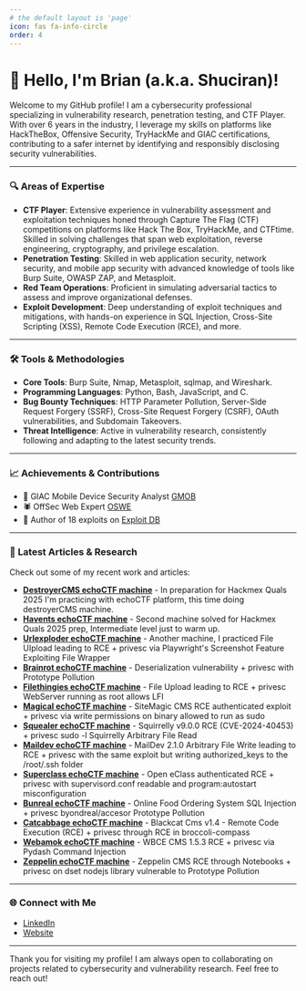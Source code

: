 ```yaml
---
# the default layout is 'page'
icon: fas fa-info-circle
order: 4
---
```


# 👋 Hello, I'm Brian (a.k.a. Shuciran)!

Welcome to my GitHub profile! I am a cybersecurity professional specializing in vulnerability research, penetration testing, and CTF Player. With over 6 years in the industry, I leverage my skills on platforms like HackTheBox, Offensive Security, TryHackMe and GIAC certifications, contributing to a safer internet by identifying and responsibly disclosing security vulnerabilities.

---

### 🔍 Areas of Expertise

- **CTF Player**: Extensive experience in vulnerability assessment and exploitation techniques honed through Capture The Flag (CTF) competitions on platforms like Hack The Box, TryHackMe, and CTFtime. Skilled in solving challenges that span web exploitation, reverse engineering, cryptography, and privilege escalation.
- **Penetration Testing**: Skilled in web application security, network security, and mobile app security with advanced knowledge of tools like Burp Suite, OWASP ZAP, and Metasploit.
- **Red Team Operations**: Proficient in simulating adversarial tactics to assess and improve organizational defenses.
- **Exploit Development**: Deep understanding of exploit techniques and mitigations, with hands-on experience in SQL Injection, Cross-Site Scripting (XSS), Remote Code Execution (RCE), and more.

---

### 🛠 Tools & Methodologies

- **Core Tools**: Burp Suite, Nmap, Metasploit, sqlmap, and Wireshark.
- **Programming Languages**: Python, Bash, JavaScript, and C.
- **Bug Bounty Techniques**: HTTP Parameter Pollution, Server-Side Request Forgery (SSRF), Cross-Site Request Forgery (CSRF), OAuth vulnerabilities, and Subdomain Takeovers.
- **Threat Intelligence**: Active in vulnerability research, consistently following and adapting to the latest security trends.

---

### 📈 Achievements & Contributions 

- 📲 GIAC Mobile Device Security Analyst [GMOB](https://www.credly.com/badges/435642f5-8e80-4a73-b653-e25a9db6c235/public_url)
- 🕷 OffSec Web Expert [OSWE](https://www.credential.net/1044cdc5-621f-48bb-bbcc-8c416e7bd63d)
- 🐛 Author of 18 exploits on [Exploit DB](https://www.exploit-db.com/?author=11022)

---

### 📝 Latest Articles & Research

Check out some of my recent work and articles:
- **[DestroyerCMS echoCTF machine](https://shuciran.github.io/posts/DestroyerCMS/)** - In preparation for Hackmex Quals 2025 I'm practicing with echoCTF platform, this time doing destroyerCMS machine.
- **[Havents echoCTF machine](https://shuciran.github.io/posts/Havents/)** - Second machine solved for Hackmex Quals 2025 prep, Intermediate level just to warm up.
- **[Urlexploder echoCTF machine](https://shuciran.github.io/posts/UrlExploder/)** - Another machine, I practiced File UIpload leading to RCE + privesc via Playwright's Screenshot Feature Exploiting File Wrapper
- **[Brainrot echoCTF machine](https://shuciran.github.io/posts/Brainrot/)** - Deserialization vulnerability + privesc with Prototype Pollution
- **[Filethingies echoCTF machine](https://shuciran.github.io/posts/Filethingies/)** - File Upload leading to RCE + privesc WebServer running as root allows LFI
- **[Magical echoCTF machine](https://shuciran.github.io/posts/Magical/)** - SiteMagic CMS RCE authenticated exploit + privesc via write permissions on binary allowed to run as sudo
- **[Squealer echoCTF machine](https://shuciran.github.io/posts/Squealer/)** - Squirrelly v9.0.0 RCE (CVE-2024-40453) + privesc sudo -l Squirrelly Arbitrary File Read
- **[Maildev echoCTF machine](https://shuciran.github.io/posts/Maildev/)** - MailDev 2.1.0 Arbitrary File Write leading to RCE + privesc with the same exploit but writing authorized_keys to the /root/.ssh folder
- **[Superclass echoCTF machine](https://shuciran.github.io/posts/Superclass/)** - Open eClass authenticated RCE + privesc with supervisord.conf readable and program:autostart misconfiguration
- **[Bunreal echoCTF machine](https://shuciran.github.io/posts/Bunreal/)** - Online Food Ordering System SQL Injection + privesc byondreal/accesor Prototype Pollution
- **[Catcabbage echoCTF machine](https://shuciran.github.io/posts/Catcabbage/)** - Blackcat Cms v1.4 - Remote Code Execution (RCE) + privesc through RCE in broccoli-compass
- **[Webamok echoCTF machine](https://shuciran.github.io/posts/Webamok/)** - WBCE CMS 1.5.3 RCE + privesc via Pydash Command Injection
- **[Zeppelin echoCTF machine](https://shuciran.github.io/posts/Zeppelin/)** - Zeppelin CMS RCE through Notebooks + privesc on dset nodejs library vulnerable to Prototype Pollution

---

### 🌐 Connect with Me

- [LinkedIn](https://mx.linkedin.com/in/brodriguezo)
- [Website](https://shuciran.github.io)
  
---

Thank you for visiting my profile! I am always open to collaborating on projects related to cybersecurity and vulnerability research. Feel free to reach out!

